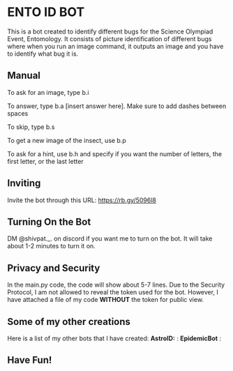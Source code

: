 # ENTO ID BOT

This is a bot created to identify different bugs for the Science Olympiad Event, Entomology.
It consists of picture identification of different bugs where when you run an image command, it outputs an image and you have to identify what bug it is.

## Manual
To ask for an image, type b.i 

To answer, type b.a [insert answer here]. Make sure to add dashes between spaces 

To skip, type b.s

To get a new image of the insect, use b.p 

To ask for a hint, use b.h and specify if you want the number of letters, the first letter, or the last letter


## Inviting

Invite the bot through this URL: https://rb.gy/5096l8

## Turning On the Bot

DM @shivpat._. on discord if you want me to turn on the bot. It will take about 1-2 minutes to turn it on.

## Privacy and Security

In the main.py code, the code will show about 5-7 lines. Due to the Security Protocol, I am not allowed to reveal the token used for the bot. However, I have attached a file of my code **WITHOUT** the token for public view.

## Some of my other creations

Here is a list of my other bots that I have created:
**AstroID:** :
**EpidemicBot** : 

## Have Fun!
